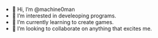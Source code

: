 - 👋 Hi, I’m @machine0man
- 👀 I’m interested in develeoping programs.
- 🌱 I’m currently learning to create games.
- 💞️ I’m looking to collaborate on anything that excites me.

